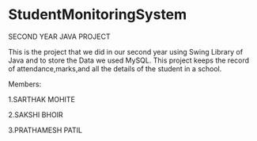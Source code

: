 # StudentMonitoringSystem
SECOND YEAR JAVA PROJECT 

This is the project that we did in our second year using Swing Library of Java and to store the Data we used MySQL.
This project keeps the record of attendance,marks,and all the details of the student in a school.

Members:

1.SARTHAK MOHITE

2.SAKSHI BHOIR

3.PRATHAMESH PATIL
